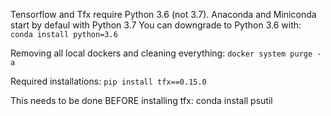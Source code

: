 


Tensorflow and Tfx require Python 3.6 (not 3.7).
Anaconda and Miniconda start by defaul with Python 3.7
You can downgrade to Python 3.6 with: 
`conda install python=3.6`

Removing all local dockers and cleaning everything:
`docker system purge -a`

Required installations:
`pip install tfx==0.15.0`


This needs to be done BEFORE installing tfx:
conda install psutil